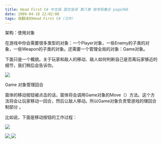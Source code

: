 ```yaml
---
title: Head First C# 中文版 图文皆译 第八章 枚举和集合 page368
date: 2009-04-18 22:02:00
tags: 我翻译的Head First C#（习作）
---
```

架构：使用对象

  

在游戏中你会需要很多类型的对象：一个Player对象，一些Enemy的子类的对象，一些Weapon的子类的对象。还需要一个管理全局的对象：Game对象。

  

下面只是一个概貌。关于玩家和敌人的移动、敌人如何判断自己是否离玩家够近的细节，我们稍后会告诉你。

  

![](https://p-blog.csdn.net/images/p_blog_csdn_net/cuipengfei1/EntryImages/20090418/2009-04-18_21-40-33.jpg)

Game  对象管理回合

  

窗体的移动按钮被点击的话，窗体将会调用Game对象的Move（）方法。这个方法将会让玩家移动一回合，然后让敌人移动。所以Game对象负责管游戏的理回合制部分
。

  

比如说，下面是移动按钮的工作过程：

  

![](https://p-blog.csdn.net/images/p_blog_csdn_net/cuipengfei1/EntryImages/20090418/2009-04-18_21-52-36.jpg)



[ ![](https://profile.csdnimg.cn/5/2/5/3_cuipengfei1)
![](https://g.csdnimg.cn/static/user-reg-year/1x/11.png)
](https://blog.csdn.net/cuipengfei1)





